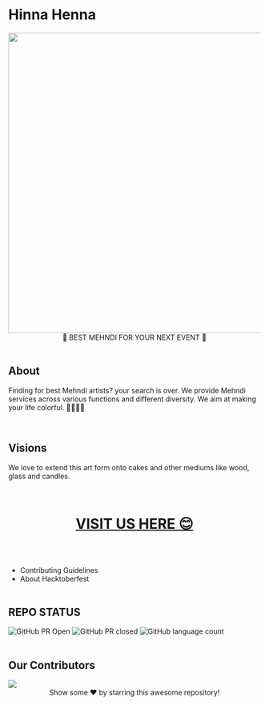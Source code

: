 # Hinna Henna 

<img width ="600" src="https://webneel.com/daily/sites/default/files/images/daily/11-2015/1-bridal-mehndi-designs-simple.jpg">
<div  align="center"> 🌹 BEST MEHNDI FOR YOUR NEXT EVENT 🌹 </div>

<br>

## About
<p> Finding for best Mehndi artists? your search is over. We provide Mehndi services across various functions and different diversity. We aim at making your life colorful. 🧡🧡🧡🧡 </p>
<br>

## Visions 
 We love to extend this art form onto cakes and other mediums like wood, glass and candles.

<br>

<div align="center"> 
     <a href= "https://hinna-henna.vercel.app/">
       <h1> VISIT US HERE 😊 </h1> </a>

  </div>

<br><br>

- Contributing Guidelines
- About Hacktoberfest
<br><br>

## REPO STATUS
![GitHub PR Open](https://img.shields.io/github/issues-pr/MitAbhay/hinna-henna?style=for-the-badge&color=aqua)
![GitHub PR closed](https://img.shields.io/github/issues-pr-closed-raw/MitAbhay/hinna-henna?style=for-the-badge&color=blue)
![GitHub language count](https://img.shields.io/github/languages/count/MitAbhay/hinna-henna?style=for-the-badge&color=brightgreen)
<br><br>
## Our Contributors
<a href="https://github.com/MitAbhay/hinna-henna/graphs/contributors">
  <img src="https://contrib.rocks/image?repo=MitAbhay/hinna-henna" />
</a>

<br>
<div align="center">
Show some ❤️ by starring this awesome repository!
</div>

